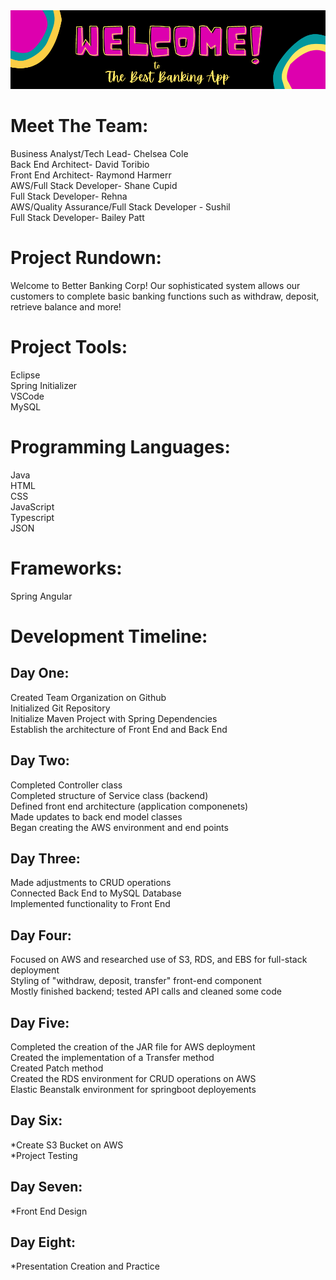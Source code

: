 <head>
<img src = "Best Banking App Banner.png"></img>
</head>
<body>
  <h1> Meet The Team: </h1>
 
  Business Analyst/Tech Lead- Chelsea Cole
  <br>
  Back End Architect- David Toribio
  <br>
  Front End Architect- Raymond Harmerr
  <br>
  AWS/Full Stack Developer- Shane Cupid
  <br>
  Full Stack Developer- Rehna 
  <br>
  AWS/Quality Assurance/Full Stack Developer - Sushil
  <br>
  Full Stack Developer- Bailey Patt
  
  
  <h1> Project Rundown: </h1>
  
  Welcome to Better Banking Corp! Our sophisticated system allows our customers to complete basic banking functions such as withdraw, deposit, retrieve balance and more!
 
  <h1> Project Tools: </h1>
  
  Eclipse
  <br>
  Spring Initializer
  <br>
  VSCode
  <br>
  MySQL
  
  <h1> Programming Languages: </h1>
  
  Java
  <br>
  HTML
  <br>
  CSS
  <br>
  JavaScript
  <br>
  Typescript
  <br>
  JSON
  
  <h1> Frameworks: </h1>
  
  Spring
  Angular
  
  <h1> Development Timeline: </h1>
  
  <h2> Day One: </h2>
  Created Team Organization on Github <br>
  Initialized Git Repository <br>
  Initialize Maven Project with Spring Dependencies <br>
  Establish the architecture of Front End and Back End <br>
  
  <h2> Day Two: </h2>
  Completed Controller class <br>
  Completed structure of Service class (backend) <br>
  Defined front end architecture (application componenets) <br>
  Made updates to back end model classes <br>
  Began creating the AWS environment and end points <br>
  
  <h2> Day Three: </h2>
  Made adjustments to CRUD operations <br>
  Connected Back End to MySQL Database <br>
  Implemented functionality to Front End <br>
  
  <h2> Day Four: </h2>
  Focused on AWS and researched use of S3, RDS, and EBS for full-stack deployment <br>
  Styling of "withdraw, deposit, transfer" front-end component <br>
  Mostly finished backend; tested API calls and cleaned some code <br>
  
  <h2> Day Five: </h2>
  Completed the creation of the JAR file for AWS deployment <br>
  Created the implementation of a Transfer method <br>
  Created Patch method <br>
  Created the RDS environment for CRUD operations on AWS <br>
  Elastic Beanstalk environment for springboot deployements <br>
  
  <h2> Day Six: </h2>
  *Create S3 Bucket on AWS <br>
  *Project Testing <br>
  
  <h2> Day Seven: </h2>
  *Front End Design <br>
  
  <h2> Day Eight: </h2>
  *Presentation Creation and Practice <br>
  
  
  </body>
